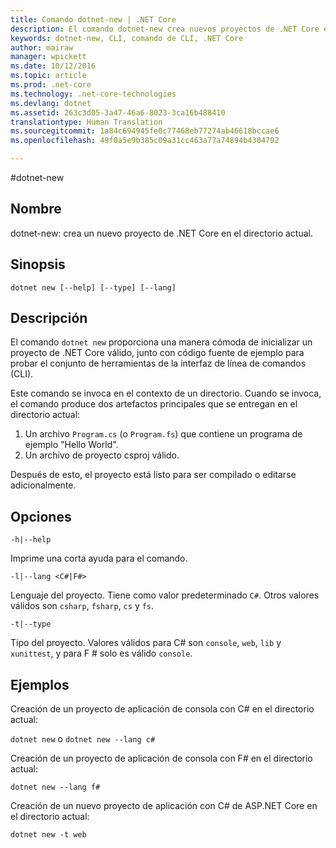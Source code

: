 ```yaml
---
title: Comando dotnet-new | .NET Core
description: El comando dotnet-new crea nuevos proyectos de .NET Core en el directorio actual.
keywords: dotnet-new, CLI, comando de CLI, .NET Core
author: mairaw
manager: wpickett
ms.date: 10/12/2016
ms.topic: article
ms.prod: .net-core
ms.technology: .net-core-technologies
ms.devlang: dotnet
ms.assetid: 263c3d05-3a47-46a6-8023-3ca16b488410
translationtype: Human Translation
ms.sourcegitcommit: 1a84c694945fe0c77468eb77274ab46618bccae6
ms.openlocfilehash: 49f0a5e9b385c09a31cc463a77a74894b4304792

---
```


#<a name="dotnet-new"></a>dotnet-new

## <a name="name"></a>Nombre
dotnet-new: crea un nuevo proyecto de .NET Core en el directorio actual.

## <a name="synopsis"></a>Sinopsis
`dotnet new [--help] [--type] [--lang]`

## <a name="description"></a>Descripción
El comando `dotnet new` proporciona una manera cómoda de inicializar un proyecto de .NET Core válido, junto con código fuente de ejemplo para probar el conjunto de herramientas de la interfaz de línea de comandos (CLI). 

Este comando se invoca en el contexto de un directorio. Cuando se invoca, el comando produce dos artefactos principales que se entregan en el directorio actual: 

1. Un archivo `Program.cs` (o `Program.fs`) que contiene un programa de ejemplo "Hello World".
2. Un archivo de proyecto csproj válido.

Después de esto, el proyecto está listo para ser compilado o editarse adicionalmente. 

## <a name="options"></a>Opciones

`-h|--help`

Imprime una corta ayuda para el comando.  

`-l|--lang <C#|F#>`

Lenguaje del proyecto. Tiene como valor predeterminado `C#`. Otros valores válidos son `csharp`, `fsharp`, `cs` y `fs`.

`-t|--type`

Tipo del proyecto. Valores válidos para C# son `console`, `web`, `lib` y `xunittest`, y para F # solo es válido `console`. 

## <a name="examples"></a>Ejemplos

Creación de un proyecto de aplicación de consola con C# en el directorio actual:

`dotnet new` o `dotnet new --lang c#` 
   
Creación de un proyecto de aplicación de consola con F# en el directorio actual:

`dotnet new --lang f#`
  
Creación de un nuevo proyecto de aplicación con C# de ASP.NET Core en el directorio actual:

`dotnet new -t web`


<!--HONumber=Nov16_HO3-->


